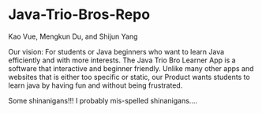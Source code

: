 # Java-Trio-Bros-Repo

Kao Vue, Mengkun Du, and Shijun Yang

Our vision: For students or Java beginners who want to learn Java efficiently and with more interests. The Java Trio Bro Learner App is a software that interactive and beginner friendly. Unlike many other apps and websites that is either too specific or static, our Product wants students to learn java by having fun and without being frustrated.


Some shinanigans!!! I probably mis-spelled shinanigans....

